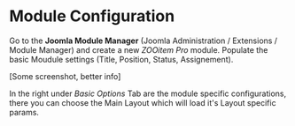 # Module Configuration

Go to the **Joomla Module Manager** (Joomla Administration / Extensions / Module Manager) and create a new *ZOOitem Pro* module. Populate the basic Moudule settings (Title, Position, Status, Assignement).

[Some screenshot, better info]

In the right under *Basic Options* Tab are the module specific configurations, there you can choose the Main Layout which will load it's Layout specific params.